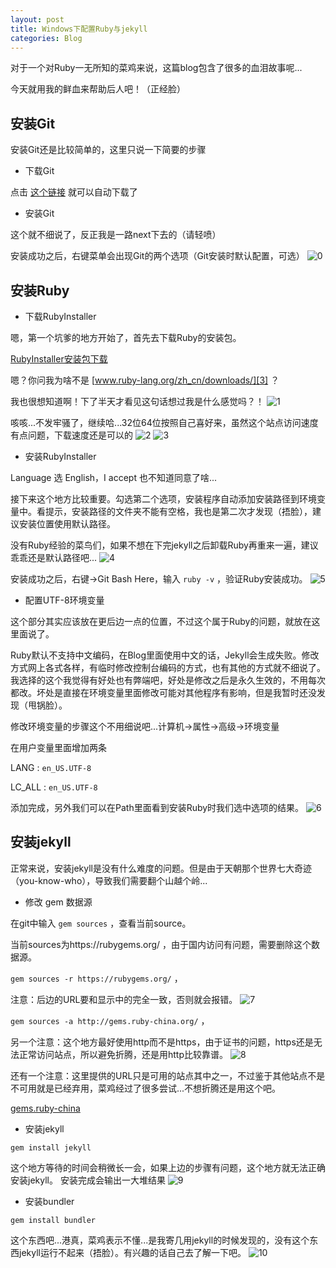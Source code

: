 ```yaml
---
layout: post
title: Windows下配置Ruby与jekyll
categories: Blog
---
```



对于一个对Ruby一无所知的菜鸡来说，这篇blog包含了很多的血泪故事呢...

今天就用我的鲜血来帮助后人吧！（正经脸）

## 安装Git

安装Git还是比较简单的，这里只说一下简要的步骤

* 下载Git

点击 [这个链接][1] 就可以自动下载了

* 安装Git

 这个就不细说了，反正我是一路next下去的（请轻喷）

 安装成功之后，右键菜单会出现Git的两个选项（Git安装时默认配置，可选）
 ![0](/resource/2017-03-13-Ruby-Jekyll/0.png)

## 安装Ruby

* 下载RubyInstaller

嗯，第一个坑爹的地方开始了，首先去下载Ruby的安装包。

[RubyInstaller安装包下载][2]

嗯？你问我为啥不是 [www.ruby-lang.org/zh_cn/downloads/][3] ？

我也很想知道啊！下了半天才看见这句话想过我是什么感觉吗？！
![1](/resource/2017-03-13-Ruby-Jekyll/1.png)

咳咳...不发牢骚了，继续哈...32位64位按照自己喜好来，虽然这个站点访问速度有点问题，下载速度还是可以的
![2](/resource/2017-03-13-Ruby-Jekyll/2.png)
![3](/resource/2017-03-13-Ruby-Jekyll/3.png)

* 安装RubyInstaller

Language 选 English，I accept 也不知道同意了啥...

接下来这个地方比较重要。勾选第二个选项，安装程序自动添加安装路径到环境变量中。看提示，安装路径的文件夹不能有空格，我也是第二次才发现（捂脸），建议安装位置使用默认路径。

没有Ruby经验的菜鸟们，如果不想在下完jekyll之后卸载Ruby再重来一遍，建议乖乖还是默认路径吧...
![4](/resource/2017-03-13-Ruby-Jekyll/4.png)

安装成功之后，右键->Git Bash Here，输入 `ruby -v` ，验证Ruby安装成功。
![5](/resource/2017-03-13-Ruby-Jekyll/5.png)

* 配置UTF-8环境变量

这个部分其实应该放在更后边一点的位置，不过这个属于Ruby的问题，就放在这里面说了。

Ruby默认不支持中文编码，在Blog里面使用中文的话，Jekyll会生成失败。修改方式网上各式各样，有临时修改控制台编码的方式，也有其他的方式就不细说了。
我选择的这个我觉得有好处也有弊端吧，好处是修改之后是永久生效的，不用每次都改。坏处是直接在环境变量里面修改可能对其他程序有影响，但是我暂时还没发现（甩锅脸）。

修改环境变量的步骤这个不用细说吧...计算机->属性->高级->环境变量

在用户变量里面增加两条

LANG : `en_US.UTF-8`

LC_ALL : `en_US.UTF-8`

添加完成，另外我们可以在Path里面看到安装Ruby时我们选中选项的结果。
![6](/resource/2017-03-13-Ruby-Jekyll/6.png)

## 安装jekyll

正常来说，安装jekyll是没有什么难度的问题。但是由于天朝那个世界七大奇迹（you-know-who），导致我们需要翻个山越个岭...

* 修改 gem 数据源

在git中输入 `gem sources` ，查看当前source。

当前sources为https://rubygems.org/ ，由于国内访问有问题，需要删除这个数据源。

`gem sources -r https://rubygems.org/` ，

注意：后边的URL要和显示中的完全一致，否则就会报错。
![7](/resource/2017-03-13-Ruby-Jekyll/7.png)

`gem sources -a http://gems.ruby-china.org/` ，

另一个注意：这个地方最好使用http而不是https，由于证书的问题，https还是无法正常访问站点，所以避免折腾，还是用http比较靠谱。
![8](/resource/2017-03-13-Ruby-Jekyll/8.png)

还有一个注意：这里提供的URL只是可用的站点其中之一，不过鉴于其他站点不是不可用就是已经弃用，菜鸡经过了很多尝试...不想折腾还是用这个吧。

[gems.ruby-china][4]

* 安装jekyll

`gem install jekyll`

这个地方等待的时间会稍微长一会，如果上边的步骤有问题，这个地方就无法正确安装jekyll。
安装完成会输出一大堆结果
![9](/resource/2017-03-13-Ruby-Jekyll/9.png)

* 安装bundler

`gem install bundler`

这个东西吧...港真，菜鸡表示不懂...是我寄几用jekyll的时候发现的，没有这个东西jekyll运行不起来（捂脸）。有兴趣的话自己去了解一下吧。
![10](/resource/2017-03-13-Ruby-Jekyll/10.png)

[1]: https://git-scm.com/download/win
[2]: http://rubyinstaller.org/downloads/
[3]: http://www.ruby-lang.org/zh_cn/downloads/
[4]: http://gems.ruby-china.org/